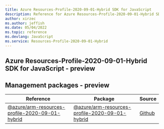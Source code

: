 ```yaml
---
title: Azure Resources-Profile-2020-09-01-Hybrid SDK for JavaScript
description: Reference for Azure Resources-Profile-2020-09-01-Hybrid SDK for JavaScript
author: xirzec
ms.author: jeffish
ms.date: 05/04/2022
ms.topic: reference
ms.devlang: JavaScript
ms.service: Resources-Profile-2020-09-01-Hybrid
---
```

## Azure Resources-Profile-2020-09-01-Hybrid SDK for JavaScript - preview
## Management packages - preview
| Reference | Package | Source |
|---|---|---|
|[@azure/arm-resources-profile-2020-09-01-hybrid](javascript/api/overview/azure/arm-resources-profile-2020-09-01-hybrid-readme)|[@azure/arm-resources-profile-2020-09-01-hybrid](https://www.npmjs.com/package/@azure/arm-resources-profile-2020-09-01-hybrid)|[Github](https://github.com/Azure/azure-sdk-for-js/blob/main/sdk/resources/arm-resources-profile-2020-09-01-hybrid)|

